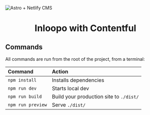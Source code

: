 ![Astro + Netlify CMS](https://inloopo.com/images/logo.svg)

<h1 align="center">Inloopo with Contentful</h1>

## Commands

All commands are run from the root of the project, from a terminal:

| Command            | Action                                             |
| :----------------- | :------------------------------------------------- |
| `npm install`     | Installs dependencies                               |
| `npm run dev`     | Starts local dev                                    |
| `npm run build`   | Build your production site to `./dist/`             |
| `npm run preview` | Serve `./dist/`                                     |

